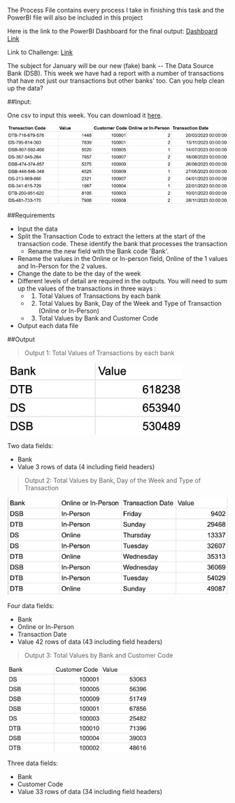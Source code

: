 The Process File contains every process I take in finishing this task and the PowerBI file will also be included in this project


Here is the link to the PowerBI Dashboard for the final output: [Dashboard Link](https://app.powerbi.com/view?r=eyJrIjoiYWRjMzM5MzktNDhiZi00ZWMxLWIzZTAtOWY3NjMzZWNkOGI4IiwidCI6IjczOWFhMmE3LTFiMzktNGIzNS1iNTEzLTQ1NjY5MzQ3YjFjYSJ9)

Link to Challenge: [Link](https://preppindata.blogspot.com/2023/01/2023-week-1-data-source-bank.html) 

The subject for January will be our new (fake) bank -- The Data Source Bank (DSB). This week we have had a report with a number of transactions that have not just our transactions but other banks' too. Can you help clean up the data?

##Input: 

One csv to input this week. You can download it [here](https://drive.google.com/file/d/1oln2ri6nu1wDQfT3gQMLLNlmQ2h6B9d9/view?usp=share_link). 

![Input File](https://github.com/peralivet/PreppingDataWeeklyProject/blob/b010314ca20cd55ade3426cc058510de612dd02c/week-02-project/images/requiremen1.png)

##Requirements

- Input the data  
- Split the Transaction Code to extract the letters at the start of the transaction code. These identify the bank that processes the transaction  
  - Rename the new field with the Bank code 'Bank'. 
- Rename the values in the Online or In-person field, Online of the 1 values and In-Person for the 2 values. 
- Change the date to be the day of the week  
- Different levels of detail are required in the outputs. You will need to sum up the values of the transactions in three ways :
  - 1. Total Values of Transactions by each bank
  - 2. Total Values by Bank, Day of the Week and Type of Transaction (Online or In-Person)
  - 3. Total Values by Bank and Customer Code
- Output each data file

##Output

>Output 1: Total Values of Transactions by each bank

![Output 1](https://github.com/peralivet/PreppingDataWeeklyProject/blob/b010314ca20cd55ade3426cc058510de612dd02c/week-02-project/images/output1.png)

Two data fields:
  - Bank 
  - Value
3 rows of data (4 including field headers)

>Output 2: Total Values by Bank, Day of the Week and Type of Transaction

![Output 2](https://github.com/peralivet/PreppingDataWeeklyProject/blob/b010314ca20cd55ade3426cc058510de612dd02c/week-02-project/images/output2.png)

Four data fields:
  - Bank
  - Online or In-Person
  - Transaction Date
  - Value
42 rows of data (43 including field headers)

>Output 3: Total Values by Bank and Customer Code

![Ouput 3](https://github.com/peralivet/PreppingDataWeeklyProject/blob/b010314ca20cd55ade3426cc058510de612dd02c/week-02-project/images/output3.png)

Three data fields:
  - Bank
  - Customer Code
  - Value
33 rows of data (34 including field headers)
